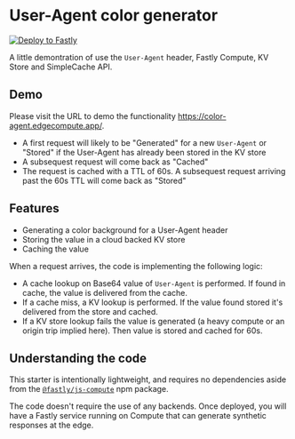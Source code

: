 # User-Agent color generator

[![Deploy to Fastly](https://deploy.edgecompute.app/button)](https://deploy.edgecompute.app/fastly/compute-starter-kit-javascript-default)

A little demontration of use the `User-Agent` header, Fastly Compute, KV Store and SimpleCache API.

## Demo
Please visit the URL to demo the functionality https://color-agent.edgecompute.app/. 
* A first request will likely to be "Generated" for a new `User-Agent` or "Stored" if the User-Agent has already been stored in the KV store
* A subsequest request will come back as "Cached"
* The request is cached with a TTL of 60s. A subsequest request arriving past the 60s TTL will come back as "Stored"

## Features

* Generating a color background for a User-Agent header
* Storing the value in a cloud backed KV store
* Caching the value

When a request arrives, the code is implementing the following logic:

* A cache lookup on Base64 value of `User-Agent` is performed. If found in cache, the value is delivered from the cache. 
* If a cache miss, a KV lookup is performed. If the value found stored it's delivered from the store and cached.
* If a KV store lookup fails the value is generated (a heavy compute or an origin trip implied here). Then value is stored and cached for 60s.


## Understanding the code

This starter is intentionally lightweight, and requires no dependencies aside from the [`@fastly/js-compute`](https://www.npmjs.com/package/@fastly/js-compute) npm package. 

The code doesn't require the use of any backends. Once deployed, you will have a Fastly service running on Compute that can generate synthetic responses at the edge.
